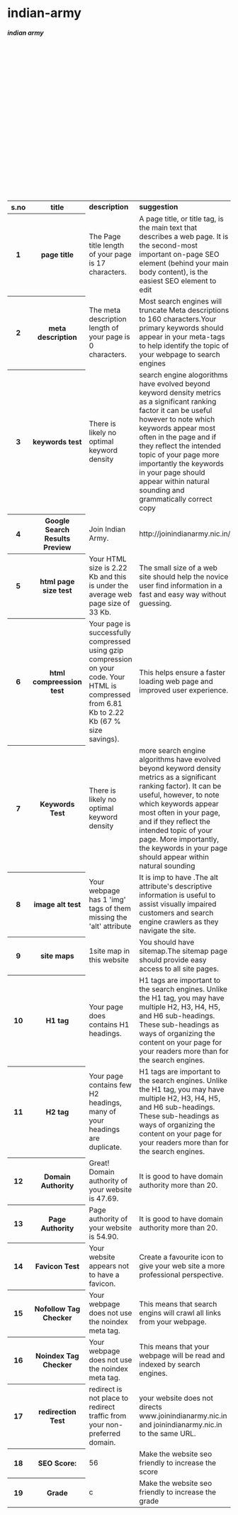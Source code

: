 # indian-army
<html>

<body>

<table>

<b><i>indian army</i></b>

<tr>
<th><b> s.no</b></th>
<th><b> title</b></th>
<td><b>description</b></td>
<td><b>suggestion</b></td>
<td><b>status</b></td><br>

</tr>

<tr>
<th>1</th>
<th>page title</th>

<td>The Page title length of your page is 17 characters. </td>
<td>A page title, or title tag, is the main text that describes a web page. It is the second-most important on-page SEO element (behind your main body content), is the easiest SEO element to edit</td>
<td>good</td><br>

</tr>

<tr>
<th>2</th>
<th>meta description</th>
<td> The meta description length of your page is 0 characters. </td>
<td>Most search engines will truncate Meta descriptions to 160 characters.Your primary keywords should appear in your meta-tags to help identify the topic of your webpage to search engines</td>
<td>not good</td><br>
</tr>

<tr>
<th>3</th>
<th>keywords test</th>
<td>There is likely no optimal keyword density</td>
<td>search engine alogorithms have evolved beyond keyword density metrics as a significant ranking factor it can be useful however to note which keywords appear most often in the page and if they reflect the intended topic of your page more importantly the keywords in your page should appear within natural sounding and grammatically correct copy</td>
<td>info</td><br>

</tr>

<tr>
<th>4</th>
<th>Google Search Results Preview</th>

<td>Join Indian Army.</td>
<td>http://joinindianarmy.nic.in/</td>
<td>info</td><br>

</tr>

<tr>

<th>5</th>
<th>html page size test</th>

<td>Your HTML size is 2.22 Kb and this is under the average web page size of 33 Kb. </td>
<td>The small size of a web site should help the novice user find information in a fast and easy way without guessing.</td>
<td>good</td><br>

</tr>

<tr>
<th>6</th>
<th>html compreession test</th>

<td>Your page is successfully compressed using gzip compression on your code. Your HTML is compressed from 6.81 Kb to 2.22 Kb (67 % size savings).</td>
<td>This helps ensure a faster loading web page and improved user experience.</td>
<td>good</td><br>

</tr>

<tr>

<th>7</th>
<th>Keywords Test</th>
<td>There is likely no optimal keyword density</td>
<td>more search engine algorithms have evolved beyond keyword density metrics as a significant ranking factor). It can be useful, however, to note which keywords appear most often in your page, and if they reflect the intended topic of your page. More importantly, the keywords in your page should appear within natural sounding </td>
<td>info</td><br>

</tr>

<tr>
<th>8</th>
<th>image alt test</th>
<td>Your webpage has 1 'img' tags of them missing the 'alt' attribute</td>
<td>It is imp to have .The alt attribute's descriptive information is useful to assist visually impaired customers and search engine crawlers as they navigate the site.</td>
<td>good</td><br>
</tr>

<tr>
<th>9</th>
<th>site maps</th>

<td>1site map in this website</td>
<td>You should have sitemap.The sitemap page should provide easy access to all site pages.</td>
<td>good</td><br>

</tr>

<tr>
<th>10</th>
<th>H1 tag</th>

<td>Your page does contains H1 headings.</td>
<td>H1 tags are important to the search engines. Unlike the H1 tag, you may have multiple H2, H3, H4, H5, and H6 sub-headings. These sub-headings as ways of organizing the content on your page for your readers more than for the search engines.</td>
<td>not good</td><br>

</tr>
<tr>
<th>11</th>
<th>H2 tag</th>

<td>Your page contains few H2 headings, many of your headings are duplicate.</td>
<td>H1 tags are important to the search engines. Unlike the H1 tag, you may have multiple H2, H3, H4, H5, and H6 sub-headings. These sub-headings as ways of organizing the content on your page for your readers more than for the search engines.</td>
<td>not good</td><br>
</tr>
<tr> 
<th>12</th>
<th>Domain Authority</th>
<td>Great! Domain authority of your website is 47.69. </td>
<td>It is good to have domain authority more than 20.</td>
<td> good</td><br>
</tr>
<tr>
<th>13</th>
<th>Page Authority</th>
<td>Page authority of your website is 54.90. </td>
<td>It is good to have domain authority more than 20.</td>
<td> good</td><br>
</tr>
<tr>
<th>14</th>
<th>Favicon Test</th>
<td>Your website appears not to have a favicon.</td>
<td>Create a favourite icon to give your web site a more professional perspective.</td>
<td>not good</td><br>
</tr>

<tr>
<th>15</th>
<th>Nofollow Tag Checker</th>
<td>Your webpage does not use the noindex meta tag.</td>
<td> This means that search engins will crawl all links from your webpage.</td>
<td>good</td><br>
</tr>

<tr>
<th>16</th>
<th>Noindex Tag Checker</th>
<td>Your webpage does not use the noindex meta tag.</td>
<td>This means that your webpage will be read and indexed by search engines.</td>
<td>good</td><br>
</tr>
<tr>
<th>17</th>
<th> redirection Test</th>
<td> redirect is not place to redirect traffic from your non-preferred domain.</td>
<td>your website does not directs www.joinindianarmy.nic.in and joinindianarmy.nic.in to the same URL.</td>
<td>not good</td><br>
</tr>

<tr>
<th>18</th>
<th>SEO Score:</th>
<td>56</td>
<td>Make the website seo friendly to increase the score</td>
<td>ok</td><br>
</tr>




<tr>
<th>19</th>
<th>Grade</th>
<td>c</td>
<td>Make the website seo friendly to increase the grade</td>
<td>ok</td><br>
</tr>





</table>

</body>

</html>

